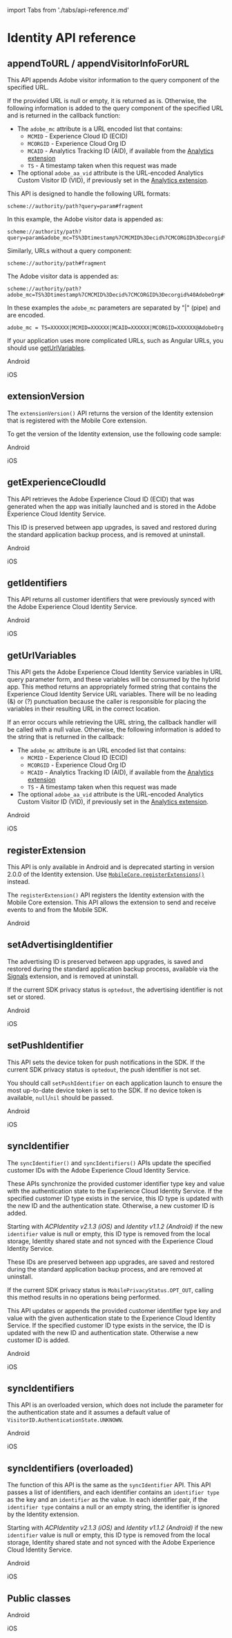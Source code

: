 import Tabs from './tabs/api-reference.md'

# Identity API reference

## appendToURL / appendVisitorInfoForURL

This API appends Adobe visitor information to the query component of the specified URL.

If the provided URL is null or empty, it is returned as is. Otherwise, the following information is added to the query component of the specified URL and is returned in the callback function:

- The `adobe_mc` attribute is a URL encoded list that contains:
  - `MCMID` - Experience Cloud ID (ECID)
  - `MCORGID` - Experience Cloud Org ID
  - `MCAID` - Analytics Tracking ID (AID), if available from the [Analytics extension](../../adobe-analytics/api-reference.md#gettrackingidentifier)
  - `TS` - A timestamp taken when this request was made
- The optional `adobe_aa_vid` attribute is the URL-encoded Analytics Custom Visitor ID (VID), if previously set in the [Analytics extension](../../adobe-analytics/api-reference.md#setvisitoridentifier).

This API is designed to handle the following URL formats:

```text
scheme://authority/path?query=param#fragment
```

In this example, the Adobe visitor data is appended as:

```text
scheme://authority/path?query=param&adobe_mc=TS%3Dtimestamp%7CMCMID%3Decid%7CMCORGID%3Decorgid%40AdobeOrg#fragment
```

Similarly, URLs without a query component:

```text
scheme://authority/path#fragment
```

The Adobe visitor data is appended as:

```text
scheme://authority/path?adobe_mc=TS%3Dtimestamp%7CMCMID%3Decid%7CMCORGID%3Decorgid%40AdobeOrg#fragment
```

In these examples the `adobe_mc` parameters are separated by "|" (pipe) and are encoded.

```text
adobe_mc = TS=XXXXXX|MCMID=XXXXXX|MCAID=XXXXXX|MCORGID=XXXXXX@AdobeOrg
```

If your application uses more complicated URLs, such as Angular URLs, you should use [getUrlVariables](#geturlvariables).

<TabsBlock orientation="horizontal" slots="heading, content" repeat="2"/>

Android

<Tabs query="platform=android&api=append-to-url"/>

iOS

<Tabs query="platform=ios&api=append-to-url"/>

<!--- React Native

<Tabs query="platform=react-native&api=append-to-url"/>

Flutter

<Tabs query="platform=flutter&api=append-to-url"/> --->

## extensionVersion

The `extensionVersion()` API returns the version of the Identity extension that is registered with the Mobile Core extension.

To get the version of the Identity extension, use the following code sample:

<TabsBlock orientation="horizontal" slots="heading, content" repeat="2"/>

Android

<Tabs query="platform=android&api=extension-version"/>

iOS

<Tabs query="platform=ios&api=extension-version"/>

<!--- React Native

<Tabs query="platform=react-native&api=extension-version"/>

Flutter

<Tabs query="platform=flutter&api=extension-version"/> --->

## getExperienceCloudId

This API retrieves the Adobe Experience Cloud ID (ECID) that was generated when the app was initially launched and is stored in the Adobe Experience Cloud Identity Service.

This ID is preserved between app upgrades, is saved and restored during the standard application backup process, and is removed at uninstall.

<TabsBlock orientation="horizontal" slots="heading, content" repeat="2"/>

Android

<Tabs query="platform=android&api=get-experience-cloud-id"/>

iOS

<Tabs query="platform=ios&api=get-experience-cloud-id"/>

<!--- React Native

<Tabs query="platform=react-native&api=get-experience-cloud-id"/>

Flutter

<Tabs query="platform=flutter&api=get-experience-cloud-id"/> --->

## getIdentifiers

This API returns all customer identifiers that were previously synced with the Adobe Experience Cloud Identity Service.

<TabsBlock orientation="horizontal" slots="heading, content" repeat="2"/>

Android

<Tabs query="platform=android&api=get-identifiers"/>

iOS

<Tabs query="platform=ios&api=get-identifiers"/>

<!--- React Native

<Tabs query="platform=react-native&api=get-identifiers"/>

Flutter

<Tabs query="platform=flutter&api=get-identifiers"/> --->

## getUrlVariables

This API gets the Adobe Experience Cloud Identity Service variables in URL query parameter form, and these variables will be consumed by the hybrid app. This method returns an appropriately formed string that contains the Experience Cloud Identity Service URL variables. There will be no leading (&) or (?) punctuation because the caller is responsible for placing the variables in their resulting URL in the correct location.

If an error occurs while retrieving the URL string, the callback handler will be called with a null value. Otherwise, the following information is added to the string that is returned in the callback:

- The `adobe_mc` attribute is an URL encoded list that contains:
  - `MCMID` - Experience Cloud ID (ECID)
  - `MCORGID` - Experience Cloud Org ID
  - `MCAID` - Analytics Tracking ID (AID), if available from the [Analytics extension](../../adobe-analytics/index.md)
  - `TS` - A timestamp taken when this request was made
- The optional `adobe_aa_vid` attribute is the URL-encoded Analytics Custom Visitor ID (VID), if previously set in the [Analytics extension](../../adobe-analytics/index.md).

<TabsBlock orientation="horizontal" slots="heading, content" repeat="2"/>

Android

<Tabs query="platform=android&api=get-url-variables"/>

iOS

<Tabs query="platform=ios&api=get-url-variables"/>

<!--- React Native

<Tabs query="platform=react-native&api=get-url-variables"/>

Flutter

<Tabs query="platform=flutter&api=get-url-variables"/> --->

## registerExtension

<InlineAlert variant="warning" slots="text"/>

This API is only available in Android and is deprecated starting in version 2.0.0 of the Identity extension. Use [`MobileCore.registerExtensions()`](../../api-reference.md#registerextensions) instead.

The `registerExtension()` API registers the Identity extension with the Mobile Core extension. This API allows the extension to send and receive events to and from the Mobile SDK.

<TabsBlock orientation="horizontal" slots="heading, content" repeat="1"/>

Android

<Tabs query="platform=android&api=register-extension"/>

## setAdvertisingIdentifier

The advertising ID is preserved between app upgrades, is saved and restored during the standard application backup process, available via the [Signals](../signal/index.md) extension, and is removed at uninstall.

<InlineAlert variant="info" slots="text"/>

If the current SDK privacy status is `optedout`, the advertising identifier is not set or stored.

<TabsBlock orientation="horizontal" slots="heading, content" repeat="2"/>

Android

<Tabs query="platform=android&api=set-advertising-identifier"/>

iOS

<Tabs query="platform=ios&api=set-advertising-identifier"/>

<!--- React Native

<Tabs query="platform=react-native&api=set-advertising-identifier"/>

Flutter

<Tabs query="platform=flutter&api=set-advertising-identifier"/> --->

## setPushIdentifier

This API sets the device token for push notifications in the SDK. If the current SDK privacy status is `optedout`, the push identifier is not set.

<InlineAlert variant="info" slots="text"/>

You should call `setPushIdentifier` on each application launch to ensure the most up-to-date device token is set to the SDK. If no device token is available, `null`/`nil` should be passed.

<TabsBlock orientation="horizontal" slots="heading, content" repeat="2"/>

Android

<Tabs query="platform=android&api=set-push-identifier"/>

iOS

<Tabs query="platform=ios&api=set-push-identifier"/>

<!--- React Native

<Tabs query="platform=react-native&api=set-push-identifier"/> --->

## syncIdentifier

The `syncIdentifier()` and `syncIdentifiers()` APIs update the specified customer IDs with the Adobe Experience Cloud Identity Service.

These APIs synchronize the provided customer identifier type key and value with the authentication state to the Experience Cloud Identity Service. If the specified customer ID type exists in the service, this ID type is updated with the new ID and the authentication state. Otherwise, a new customer ID is added.

Starting with _ACPIdentity v2.1.3 (iOS)_ and _Identity v1.1.2 (Android)_ if the new `identifier` value is null or empty, this ID type is removed from the local storage, Identity shared state and not synced with the Experience Cloud Identity Service.

These IDs are preserved between app upgrades, are saved and restored during the standard application backup process, and are removed at uninstall.

If the current SDK privacy status is `MobilePrivacyStatus.OPT_OUT`, calling this method results in no operations being performed.

This API updates or appends the provided customer identifier type key and value with the given authentication state to the Experience Cloud Identity Service. If the specified customer ID type exists in the service, the ID is updated with the new ID and authentication state. Otherwise a new customer ID is added.

<TabsBlock orientation="horizontal" slots="heading, content" repeat="2"/>

Android

<Tabs query="platform=android&api=sync-identifier"/>

iOS

<Tabs query="platform=ios&api=sync-identifier"/>

<!--- React Native

<Tabs query="platform=react-native&api=sync-identifier"/>

Flutter

<Tabs query="platform=flutter&api=sync-identifier"/> --->

## syncIdentifiers

This API is an overloaded version, which does not include the parameter for the authentication state and it assumes a default value of `VisitorID.AuthenticationState.UNKNOWN`.

<TabsBlock orientation="horizontal" slots="heading, content" repeat="2"/>

Android

<Tabs query="platform=android&api=sync-identifiers"/>

iOS

<Tabs query="platform=ios&api=sync-identifiers"/>

<!--- React Native

<Tabs query="platform=react-native&api=sync-identifiers"/>

Flutter

<Tabs query="platform=flutter&api=sync-identifiers"/> --->

## syncIdentifiers (overloaded)

The function of this API is the same as the `syncIdentifier` API. This API passes a list of identifiers, and each identifier contains an `identifier type` as the key and an `identifier` as the value. In each identifier pair, if the `identifier type` contains a null or an empty string, the identifier is ignored by the Identity extension.

Starting with _ACPIdentity v2.1.3 (iOS)_ and _Identity v1.1.2 (Android)_ if the new `identifier` value is null or empty, this ID type is removed from the local storage, Identity shared state and not synced with the Adobe Experience Cloud Identity Service.

<TabsBlock orientation="horizontal" slots="heading, content" repeat="2"/>

Android

<Tabs query="platform=android&api=sync-identifiers-overloaded"/>

iOS

<Tabs query="platform=ios&api=sync-identifiers-overloaded"/>

<!--- React Native

<Tabs query="platform=react-native&api=sync-identifiers-overloaded"/>

Flutter

<Tabs query="platform=flutter&api=sync-identifiers-overloaded"/> --->

## Public classes

<TabsBlock orientation="horizontal" slots="heading, content" repeat="2"/>

Android

<Tabs query="platform=android&api=public-classes"/>

iOS

<Tabs query="platform=ios&api=public-classes"/>

<!--- React Native

<Tabs query="platform=react-native&api=public-classes"/>

Flutter

<Tabs query="platform=flutter&api=public-classes"/> --->
